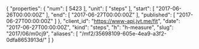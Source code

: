 {
  "properties": {
    "num": [
      5423
    ],
    "unit": [
      "steps"
    ],
    "start": [
      "2017-06-26T00:00:00Z"
    ],
    "end": [
      "2017-06-27T00:00:00Z"
    ],
    "published": [
      "2017-06-27T00:00:00Z"
    ]
  },
  "client_id": "https://www-api.jvt.me/fit",
  "date": "2017-06-27T00:00:00Z",
  "kind": "steps",
  "h": "h-measure",
  "slug": "2017/06/m0cj9",
  "aliases": [
    "/mf2/35698109-605e-4ea9-a3f2-0dfa8653913d/"
  ]
}
